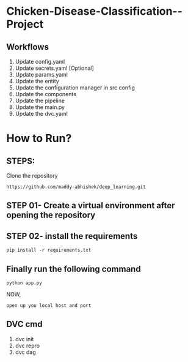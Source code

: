 # Chicken-Disease-Classification--Project

## Workflows

  1. Update config.yaml
  2. Update secrets.yaml [Optional]
  3. Update params.yaml
  4. Update the entity
  5. Update the configuration manager in src config
  6. Update the components
  7. Update the pipeline
  8. Update the main.py
  9. Update the dvc.yaml

# How to Run?

## STEPS:

Clone the repository

``` https://github.com/maddy-abhishek/deep_learning.git ```

## STEP 01- Create a virtual environment after opening the repository

## STEP 02- install the requirements

   ``` pip install -r requirements.txt ```

   ## Finally run the following command
   
  ``` python app.py ```

  NOW,

  ``` open up you local host and port ```

 ## DVC cmd
 
1. dvc init
2. dvc repro
3. dvc dag
